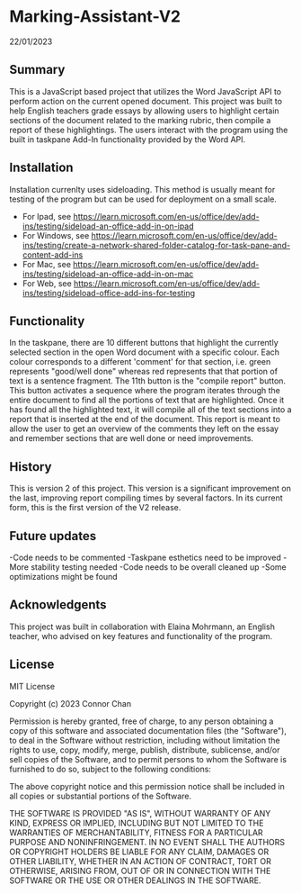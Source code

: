 # Marking-Assistant-V2
22/01/2023

## Summary

This is a JavaScript based project that utilizes the Word JavaScript API to perform action on the current opened document. This project was built to help English teachers grade essays by allowing users to highlight certain sections of the document related to the marking rubric, then compile a report of these highlightings. The users interact with the program using the built in taskpane Add-In functionality provided by the Word API.

## Installation 

Installation currenlty uses sideloading. This method is usually meant for testing of the program but can be used for deployment on a small scale.

- For Ipad, see https://learn.microsoft.com/en-us/office/dev/add-ins/testing/sideload-an-office-add-in-on-ipad
- For Windows, see https://learn.microsoft.com/en-us/office/dev/add-ins/testing/create-a-network-shared-folder-catalog-for-task-pane-and-content-add-ins
- For Mac, see https://learn.microsoft.com/en-us/office/dev/add-ins/testing/sideload-an-office-add-in-on-mac
- For Web, see https://learn.microsoft.com/en-us/office/dev/add-ins/testing/sideload-office-add-ins-for-testing

## Functionality

In the taskpane, there are 10 different buttons that highlight the currently selected section in the open Word document with a specific colour. Each colour corresponds to a different 'comment' for that section, i.e. green represents "good/well done" whereas red represents that that portion of text is a sentence fragment. The 11th button is the "compile report" button. This button activates a sequence where the program iterates through the entire document to find all the portions of text that are highlighted. Once it has found all the highlighted text, it will compile all of the text sections into a report that is inserted at the end of the document. This report is meant to allow the user to get an overview of the comments they left on the essay and remember sections that are well done or need improvements.

## History

This is version 2 of this project. This version is a significant improvement on the last, improving report compiling times by several factors. In its current form, this is the first version of the V2 release.

## Future updates

-Code needs to be commented
-Taskpane esthetics need to be improved
-More stability testing needed
-Code needs to be overall cleaned up
-Some optimizations might be found

## Acknowledgents

This project was built in collaboration with Elaina Mohrmann, an English teacher, who advised on key features and functionality of the program.

## License

MIT License

Copyright (c) 2023 Connor Chan

Permission is hereby granted, free of charge, to any person obtaining a copy
of this software and associated documentation files (the "Software"), to deal
in the Software without restriction, including without limitation the rights
to use, copy, modify, merge, publish, distribute, sublicense, and/or sell
copies of the Software, and to permit persons to whom the Software is
furnished to do so, subject to the following conditions:

The above copyright notice and this permission notice shall be included in all
copies or substantial portions of the Software.

THE SOFTWARE IS PROVIDED "AS IS", WITHOUT WARRANTY OF ANY KIND, EXPRESS OR
IMPLIED, INCLUDING BUT NOT LIMITED TO THE WARRANTIES OF MERCHANTABILITY,
FITNESS FOR A PARTICULAR PURPOSE AND NONINFRINGEMENT. IN NO EVENT SHALL THE
AUTHORS OR COPYRIGHT HOLDERS BE LIABLE FOR ANY CLAIM, DAMAGES OR OTHER
LIABILITY, WHETHER IN AN ACTION OF CONTRACT, TORT OR OTHERWISE, ARISING FROM,
OUT OF OR IN CONNECTION WITH THE SOFTWARE OR THE USE OR OTHER DEALINGS IN THE
SOFTWARE.
